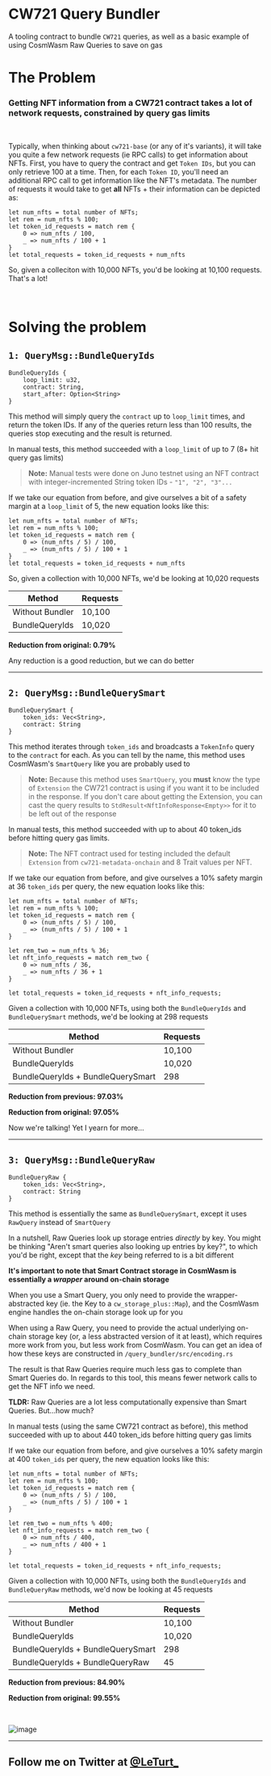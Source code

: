 # CW721 Query Bundler

A tooling contract to bundle `CW721` queries, as well as a basic example of using CosmWasm Raw Queries to save on gas

# The Problem

### Getting NFT information from a CW721 contract takes a lot of network requests, constrained by query gas limits 

</br>

Typically, when thinking about `cw721-base` (or any of it's variants), it will take you quite a few network requests (ie RPC calls) to get information about NFTs. First, you have to query the contract and get `Token IDs`, but you can only retrieve 100 at a time. Then, for each `Token ID`, you'll need an additional RPC call to get information like the NFT's metadata. The number of requests it would take to get **all** NFTs + their information can be depicted as:

```
let num_nfts = total number of NFTs;
let rem = num_nfts % 100;
let token_id_requests = match rem {
    0 => num_nfts / 100,
    _ => num_nfts / 100 + 1
}
let total_requests = token_id_requests + num_nfts
```

So, given a colleciton with 10,000 NFTs, you'd be looking at 10,100 requests. That's a lot!

</br>

# Solving the problem

## `1: QueryMsg::BundleQueryIds`

```
BundleQueryIds {
    loop_limit: u32,
    contract: String,
    start_after: Option<String>
}
```

This method will simply query the `contract` up to `loop_limit` times, and return the token IDs. If any of the queries return less than 100 results, the queries stop executing and the result is returned.

In manual tests, this method succeeded with a `loop_limit` of up to 7 (8+ hit query gas limits)

> **Note:** Manual tests were done on Juno testnet using an NFT contract with integer-incremented String token IDs - `"1", "2", "3"...`

If we take our equation from before, and give ourselves a bit of a safety margin at a `loop_limit` of 5, the new equation looks like this:

```
let num_nfts = total number of NFTs;
let rem = num_nfts % 100;
let token_id_requests = match rem {
    0 => (num_nfts / 5) / 100,
    _ => (num_nfts / 5) / 100 + 1
}
let total_requests = token_id_requests + num_nfts
```

So, given a collection with 10,000 NFTs, we'd be looking at 10,020 requests

| Method                            | Requests |
|-----------------------------------|----------|
| Without Bundler                   | 10,100   |
| BundleQueryIds                    | 10,020   |

**Reduction from original: 0.79%**

Any reduction is a good reduction, but we can do better

---

## `2: QueryMsg::BundleQuerySmart`

```
BundleQuerySmart {
    token_ids: Vec<String>,
    contract: String
}
```

This method iterates through `token_ids` and broadcasts a `TokenInfo` query to the `contract` for each. As you can tell by the name, this method uses CosmWasm's `SmartQuery` like you are probably used to

> **Note:** Because this method uses `SmartQuery`, you **must** know the type of `Extension` the CW721 contract is using if you want it to be included in the response. If you don't care about getting the Extension, you can cast the query results to `StdResult<NftInfoResponse<Empty>>` for it to be left out of the response

In manual tests, this method succeeded with up to about 40 token_ids before hitting query gas limits.

> **Note:** The NFT contract used for testing included the default `Extension` from `cw721-metadata-onchain` and 8 Trait values per NFT.

If we take our equation from before, and give ourselves a 10% safety margin at 36 `token_ids` per query, the new equation looks like this:


```
let num_nfts = total number of NFTs;
let rem = num_nfts % 100;
let token_id_requests = match rem {
    0 => (num_nfts / 5) / 100,
    _ => (num_nfts / 5) / 100 + 1
}

let rem_two = num_nfts % 36;
let nft_info_requests = match rem_two {
    0 => num_nfts / 36,
    _ => num_nfts / 36 + 1
}

let total_requests = token_id_requests + nft_info_requests;
```

Given a collection with 10,000 NFTs, using both the `BundleQueryIds` and `BundleQuerySmart` methods, we'd be looking at 298 requests


| Method                            | Requests |
|-----------------------------------|----------|
| Without Bundler                   | 10,100   |
| BundleQueryIds                    | 10,020   |
| BundleQueryIds + BundleQuerySmart | 298      |

**Reduction from previous: 97.03%**

**Reduction from original: 97.05%**

Now we're talking! Yet I yearn for more...

---

## `3: QueryMsg::BundleQueryRaw`

```
BundleQueryRaw {
    token_ids: Vec<String>,
    contract: String
}
```

This method is essentially the same as `BundleQuerySmart`, except it uses `RawQuery` instead of `SmartQuery`

In a nutshell, Raw Queries look up storage entries *directly* by key. You might be thinking "Aren't smart queries also looking up entries by key?", to which you'd be right, except that the *key* being referred to is a bit different

**It's important to note that Smart Contract storage in CosmWasm is essentially a *wrapper* around on-chain storage**

When you use a Smart Query, you only need to provide the wrapper-abstracted key (ie. the Key to a `cw_storage_plus::Map`), and the CosmWasm engine handles the on-chain storage look up for you

When using a Raw Query, you need to provide the actual underlying on-chain storage key (or, a less abstracted version of it at least), which requires more work from you, but less work from CosmWasm. You can get an idea of how these keys are constructed in `/query_bundler/src/encoding.rs`

The result is that Raw Queries require much less gas to complete than Smart Queries do. In regards to this tool, this means fewer network calls to get the NFT info we need. 

**TLDR:** Raw Queries are a lot less computationally expensive than Smart Queries. But...how much?

In manual tests (using the same CW721 contract as before), this method succeeded with up to about 440 token_ids before hitting query gas limits

If we take our equation from before, and give ourselves a 10% safety margin at 400 `token_ids` per query, the new equation looks like this:

```
let num_nfts = total number of NFTs;
let rem = num_nfts % 100;
let token_id_requests = match rem {
    0 => (num_nfts / 5) / 100,
    _ => (num_nfts / 5) / 100 + 1
}

let rem_two = num_nfts % 400;
let nft_info_requests = match rem_two {
    0 => num_nfts / 400,
    _ => num_nfts / 400 + 1
}

let total_requests = token_id_requests + nft_info_requests;
```

Given a collection with 10,000 NFTs, using both the `BundleQueryIds` and `BundleQueryRaw` methods, we'd now be looking at 45 requests

| Method                            | Requests |
|-----------------------------------|----------|
| Without Bundler                   | 10,100   |
| BundleQueryIds                    | 10,020   |
| BundleQueryIds + BundleQuerySmart | 298      |
| BundleQueryIds + BundleQueryRaw   | 45       |

**Reduction from previous: 84.90%**

**Reduction from original: 99.55%**

</br>

![image](https://github.com/LeTurt333/cw721-query-bundler/assets/89463679/e39f5a24-75f0-4420-93c3-32ec410ba3ea)

---

## Follow me on Twitter at [@LeTurt_](https://twitter.com/leturt_)